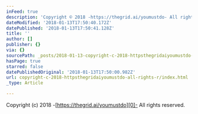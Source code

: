 ```yaml
---
inFeed: true
description: 'Copyright © 2018 -https://thegrid.ai/youmustdo- All rights reserved.'
dateModified: '2018-01-13T17:50:40.172Z'
datePublished: '2018-01-13T17:50:41.128Z'
title: ''
author: []
publisher: {}
via: {}
sourcePath: _posts/2018-01-13-copyright-c-2018-httpsthegridaiyoumustdo-all-rights-r.md
hasPage: true
starred: false
datePublishedOriginal: '2018-01-13T17:50:00.982Z'
url: copyright-c-2018-httpsthegridaiyoumustdo-all-rights-r/index.html
_type: Article

---
```

Copyright (c) 2018 -[https://thegrid.ai/youmustdo][0]- All rights reserved.

[0]: https://thegrid.ai/youmustdo